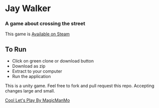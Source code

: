 # Jay Walker
### A game about crossing the street

This game is [Available on Steam](https://store.steampowered.com/app/937320/Jay_Walker/)

## To Run
* Click on green clone or download button
* Download as zip
* Extract to your computer
* Run the application

This is a unity game. Feel free to fork and pull request this repo. Accepting changes large and small.

[Cool Let's Play By MagicManMo](https://www.youtube.com/watch?v=X4XR5FDpGew&feature=youtu.be)
